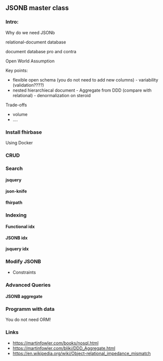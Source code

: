 ## JSONB master class

### Intro:

Why do we need JSONb

relational-document database

document database pro and contra

Open World Assumption

Key points:

* flexible open schema (you do not need to add new columns) - variability (validation????)
* nested hierarchiecal document - Aggregate from DDD (compare with relational) - denormalization on steroid



Trade-offs

* volume
* ....


### Install fhirbase

Using Docker


### CRUD


### Search

#### jsquery

#### json-knife

#### fhirpath



### Indexing

#### Functional idx

#### JSONB idx

#### jsquery idx


### Modify JSONB

* Constraints

### Advanced Queries


#### JSONB aggregate



### Programm with data

You do not need ORM!



### Links

* https://martinfowler.com/books/nosql.html
* https://martinfowler.com/bliki/DDD_Aggregate.html
* https://en.wikipedia.org/wiki/Object-relational_impedance_mismatch

